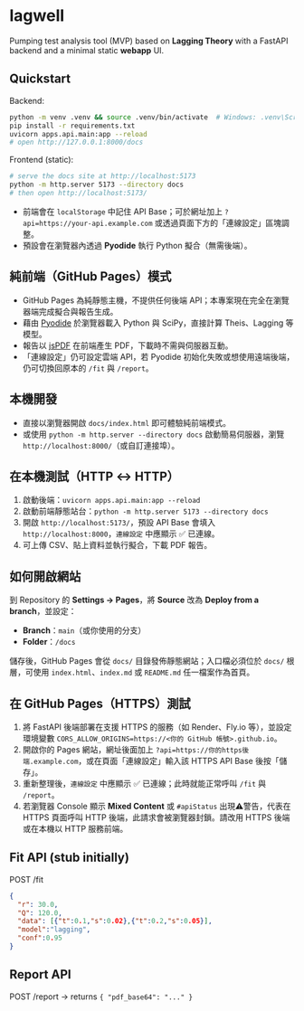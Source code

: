 
# lagwell

Pumping test analysis tool (MVP) based on **Lagging Theory** with a FastAPI backend and a minimal static **webapp** UI.

## Quickstart

Backend:
```bash
python -m venv .venv && source .venv/bin/activate  # Windows: .venv\Scripts\activate
pip install -r requirements.txt
uvicorn apps.api.main:app --reload
# open http://127.0.0.1:8000/docs
```

Frontend (static):
```bash
# serve the docs site at http://localhost:5173
python -m http.server 5173 --directory docs
# then open http://localhost:5173/
```

- 前端會在 `localStorage` 中記住 API Base；可於網址加上 `?api=https://your-api.example.com` 或透過頁面下方的「連線設定」區塊調整。
- 預設會在瀏覽器內透過 **Pyodide** 執行 Python 擬合（無需後端）。

## 純前端（GitHub Pages）模式

- GitHub Pages 為純靜態主機，不提供任何後端 API；本專案現在完全在瀏覽器端完成擬合與報告生成。
- 藉由 [Pyodide](https://pyodide.org/) 於瀏覽器載入 Python 與 SciPy，直接計算 Theis、Lagging 等模型。
- 報告以 [jsPDF](https://github.com/parallax/jsPDF) 在前端產生 PDF，下載時不需與伺服器互動。
- 「連線設定」仍可設定雲端 API，若 Pyodide 初始化失敗或想使用遠端後端，仍可切換回原本的 `/fit` 與 `/report`。

## 本機開發

- 直接以瀏覽器開啟 `docs/index.html` 即可體驗純前端模式。
- 或使用 `python -m http.server --directory docs` 啟動簡易伺服器，瀏覽 `http://localhost:8000/`（或自訂連接埠）。

## 在本機測試（HTTP ↔ HTTP）

1. 啟動後端：`uvicorn apps.api.main:app --reload`
2. 啟動前端靜態站台：`python -m http.server 5173 --directory docs`
3. 開啟 `http://localhost:5173/`，預設 API Base 會填入 `http://localhost:8000`，`連線設定` 中應顯示 ✅ 已連線。
4. 可上傳 CSV、貼上資料並執行擬合，下載 PDF 報告。

## 如何開啟網站

到 Repository 的 **Settings → Pages**，將 **Source** 改為 **Deploy from a branch**，並設定：

- **Branch**：`main`（或你使用的分支）
- **Folder**：`/docs`

儲存後，GitHub Pages 會從 `docs/` 目錄發佈靜態網站；入口檔必須位於 `docs/` 根層，可使用 `index.html`、`index.md` 或 `README.md` 任一檔案作為首頁。

## 在 GitHub Pages（HTTPS）測試

1. 將 FastAPI 後端部署在支援 HTTPS 的服務（如 Render、Fly.io 等），並設定環境變數 `CORS_ALLOW_ORIGINS=https://<你的 GitHub 帳號>.github.io`。
2. 開啟你的 Pages 網站，網址後面加上 `?api=https://你的https後端.example.com`，或在頁面「連線設定」輸入該 HTTPS API Base 後按「儲存」。
3. 重新整理後，`連線設定` 中應顯示 ✅ 已連線；此時就能正常呼叫 `/fit` 與 `/report`。
4. 若瀏覽器 Console 顯示 **Mixed Content** 或 `#apiStatus` 出現⚠️警告，代表在 HTTPS 頁面呼叫 HTTP 後端，此請求會被瀏覽器封鎖。請改用 HTTPS 後端或在本機以 HTTP 服務前端。

## Fit API (stub initially)
POST /fit
```json
{
  "r": 30.0,
  "Q": 120.0,
  "data": [{"t":0.1,"s":0.02},{"t":0.2,"s":0.05}],
  "model":"lagging",
  "conf":0.95
}
```

## Report API
POST /report -> returns `{ "pdf_base64": "..." }`
